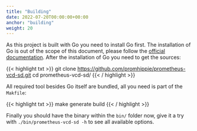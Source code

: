 ```yaml
---
title: "Building"
date: 2022-07-20T00:00:00+00:00
anchor: "building"
weight: 20
---
```


As this project is built with Go you need to install Go first. The installation
of Go is out of the scope of this document, please follow the
[official documentation][golang]. After the installation of Go you need to get
the sources:

{{< highlight txt >}}
git clone https://github.com/promhippie/prometheus-vcd-sd.git
cd prometheus-vcd-sd/
{{< / highlight >}}

All required tool besides Go itself are bundled, all you need is part of the
`Makfile`:

{{< highlight txt >}}
make generate build
{{< / highlight >}}

Finally you should have the binary within the `bin/` folder now, give it a try
with `./bin/prometheus-vcd-sd -h` to see all available options.

[golang]: https://golang.org/doc/install
